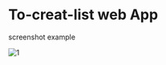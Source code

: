 # To-creat-list web App

screenshot example


![1](https://github.com/raaz001/to-creat-list/assets/93864254/afb5408d-2d84-4d72-90be-9b3d17f7ec1e)
